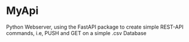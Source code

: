 # MyApi
Python Webserver, using the FastAPI package to create simple REST-API commands, i.e, PUSH and GET on a simple .csv Database
